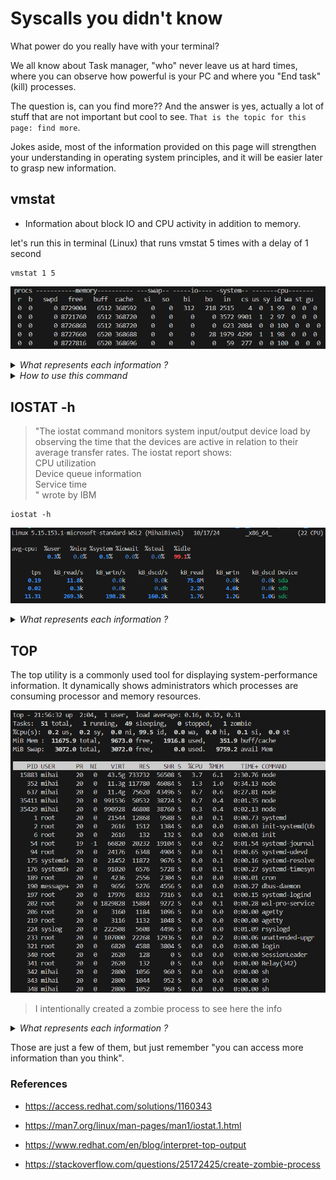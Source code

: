 # Syscalls you didn't know
What power do you really have with your terminal?

We all know about Task manager, "who" never leave us at hard times, where you can observe 
how powerful is your PC and where you "End task" (kill) processes. 

The question is, can you find more?? And the answer is yes, actually a lot of stuff 
that are not important but cool to see. `That is the topic for this page: find more`. 

Jokes aside, most of the information provided on this page will strengthen your understanding
in operating system principles, and it will be easier later to grasp new information.

## vmstat

- Information about block IO and CPU activity in addition to memory.

let's run this in terminal (Linux) that runs vmstat 5 times with a delay of 1 second
```shell
vmstat 1 5
```
![vmstat picture](/img/vmstat.png)

<details>
<summary><i>What represents each information ? </i></summary>

- **Procs**
    - `r`: The number of processes waiting for run time.
    - `b`: The number of processes in uninterruptible sleep.
- **Memory**

    - `swpd`: the amount of virtual memory used.
    - `free`: the amount of idle memory.
    - `buff`: the amount of memory used as buffers.
    - `cache`: the amount of memory used as cache.
    - `inact`: the amount of inactive memory. (-a option)
    - `active`: the amount of active memory. (-a option)
- **Swap**

    - `si`: Amount of memory swapped in from disk (/s).
    - `so`: Amount of memory swapped to disk (/s).
- **IO**
    - `bi`: Blocks received from a block device (blocks/s).
    - `bo`: Blocks sent to a block device (blocks/s).
- **System**
    - `in`: The number of interrupts per second, including the clock.
    - `cs`: The number of context switches per second.
- **CPU**  
  These are percentages of total CPU time.
    - `us`: Time spent running non-kernel code. (user time, including nice time)
    - `sy`: Time spent running kernel code. (system time)
    - `id`: Time spent idle. Prior to Linux 2.5.41, this includes IO-wait time.
    - `wa`: Time spent waiting for IO. Prior to Linux 2.5.41, included in idle.
    - `st`: Time stolen from a virtual machine. Prior to Linux 2.6.11, unknown.
</details>

<details>
<summary><i>How to use this command</i></summary>

`usage: vmstat [-V] [-n] [delay [count]]`   
-V prints version.   
-n causes the headers not to be reprinted regularly.  
-a print inactive/active page stats.   
-d prints disk statistics  
-D prints disk table  
-p prints disk partition statistics  
-s prints vm table  
-m prints slabinfo  
-S unit size   
delay is the delay between updates in seconds.  
unit size k:1000 K:1024 m:1000000 M:1048576 (default is K)   
count is the number of updates.  

</details>

## IOSTAT -h

> "The iostat command monitors system input/output device load by observing the time that the devices are active in relation to their average transfer rates.
> The iostat report shows:   
> CPU utilization   
> Device queue information   
> Service time  
> " wrote by IBM

```shell
iostat -h
```
![iostat picture](/img/iostat.png)

<details>
<summary><i>What represents each information ?</i></summary>

`%user`  Show  the  percentage  of CPU utilization that occurred while executing at the user level (application).

`%nice`  Show the percentage of CPU utilization that occurred while  executing  at  the user level with nice priority.

`%system`Show  the  percentage  of CPU utilization that occurred while executing at the system level (kernel).

`%iowait` Show the percentage of time that the CPU or CPUs were idle  during  which  the system had an outstanding disk I/O request.

`%steal` Show  the  percentage  of time spent in involuntary wait by the virtual CPU or CPUs while the hypervisor was servicing another virtual processor.

`%idle`  Show the percentage of time that the CPU or CPUs were idle and the system  did not have an outstanding disk I/O request.

`Device` : The device/partition name is listed in /dev directory.   
`tps` : The number of transfers per second that were issued to the device. Higher tps means the processor is busier.   
`Blk_read/s` : It shows the amount of data read from the device expressed in a number of blocks (kilobytes, megabytes) per second.   
`Blk_wrtn/s` : The amount of data written to the device expressed in a number of blocks (kilobytes, megabytes) per second.   
`Blk_read` : It shows the total number of blocks read.   
`Blk_wrtn` : It shows the total number of blocks written.  


`hdX` — ATA hard disk, pre-libata. You'll only see this with old distros (probably based on Linux 2.4.x or older)
`sdX` — "SCSI" hard disk. Also includes SATA and SAS. And IDE disks using libata (on any recent distro).
`hdXY, sdXY` — Partition on the hard disk hdX or sdX.
`loopX` — Loopback device, used for mounting disk images, etc.
`loopXpY` — Partitions on the loopback device loopX; used when mounting an image of a complete hard drive, etc.
`scdX, srX` — "SCSI" CD, using same weird definition of "SCSI". Also includes DVD, Blu-ray, etc.
`mdX` — Linux MDraid
`dm-X`— Device Mapper. Use -N to see what these are, or ls -l /dev/mapper. Device Mapper underlies LVM2 and dm-crypt. If y

**Easter egg : run the command iostat -p ALL -h**

</details>

## TOP
The top utility is a commonly used tool for displaying system-performance information. 
It dynamically shows administrators which processes are consuming processor and memory resources.

![img.png](../../static/img/top.png)

> I intentionally created a zombie process to see here the info 

<details>
<summary><i>What represents each information ?</i></summary>

- us is the percent of time spent running user processes.
- sy is the percent of time spent running the kernel.
- ni is the percent of time spent running processes with manually configured nice values.
- id is the percent of time idle (if low, CPU may be overworked).
- wa is the percent of wait time (if high, CPU is waiting for I/O access).
- hi is the percent of time managing hardware interrupts.
- si is the percent of time managing software interrupts.
- st is the percent of virtual CPU time waiting for access to physical CPU.   

mebibyte (and similar units, such as kibibytes and gibibytes) differs slightly from measurements such as megabytes. Mebibytes are based on 1024 units, and megabytes are based on 1000 units (decimal).

- PID: Shows task’s unique process id.
- PR: The process’s priority. The lower the number, the higher the priority.
- VIRT: Total virtual memory used by the task.
- USER: User name of owner of task.
- %CPU: Represents the CPU usage.
- TIME+: CPU Time, the same as ‘TIME’, but reflecting more granularity through hundredths of a second.
- SHR: Represents the Shared Memory size (kb) used by a task.
- NI: Represents a Nice Value of task. A Negative nice value implies higher priority, and positive Nice value means lower priority.
- %MEM: Shows the Memory usage of task.
- RES: How much physical RAM the process is using, measured in kilobytes.
- COMMAND: The name of the command that started the process.

</details>

Those are just a few of them, but just remember "you can access more information than you think".

### References 
- https://access.redhat.com/solutions/1160343
- https://man7.org/linux/man-pages/man1/iostat.1.html
- https://www.redhat.com/en/blog/interpret-top-output

- https://stackoverflow.com/questions/25172425/create-zombie-process
